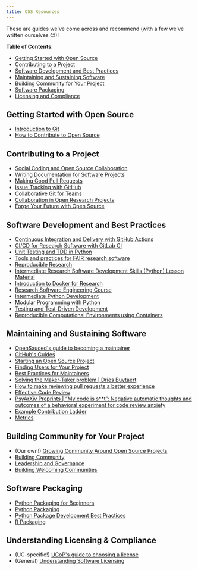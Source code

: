 ```yaml
---
title: OSS Resources
---
```


These are guides we've come across and recommend (with a few we've written ourselves 😊)!

**Table of Contents**:

- [Getting Started with Open Source](#getting-started-with-open-source)
- [Contributing to a Project](#contributing-to-a-project)
- [Software Development and Best Practices](#software-development-and-best-practices)
- [Maintaining and Sustaining Software](#maintaining-and-sustaining-software)
- [Building Community for Your Project](#building-community-for-your-project)
- [Software Packaging](#software-packaging)
- [Licensing and Compliance](#understanding-licensing--compliance)

## Getting Started with Open Source

- [Introduction to Git](https://coderefinery.github.io/git-intro/)
- [How to Contribute to Open Source](https://opensource.guide/how-to-contribute/)

## Contributing to a Project

- [Social Coding and Open Source Collaboration](https://coderefinery.github.io/social-coding/)
- [Writing Documentation for Software Projects](https://intersect-training.org/Documentation/)
- [Making Good Pull Requests](https://intersect-training.org/Making-Good-PRs/)
- [Issue Tracking with GitHub](https://intersect-training.org/Issue-Tracking/)
- [Collaborative Git for Teams](https://coderefinery.github.io/git-collaborative/)
- [Collaboration in Open Research Projects](https://book.the-turing-way.org/collaboration/collaboration)
- [Forge Your Future with Open Source](https://pragprog.com/titles/a-vbopens/forge-your-future-with-open-source/)

## Software Development and Best Practices

- [Continuous Integration and Delivery with GitHub Actions](https://intersect-training.org/CI-CD/)
- [CI/CD for Research Software with GitLab CI](https://hsf-training.github.io/hsf-training-cicd/)
- [Unit Testing and TDD in Python](https://intersect-training.org/testing-lesson/)
- [Tools and practices for FAIR research software](https://carpentries-incubator.github.io/fair-research-software/)
- [Reproducible Research](https://book.the-turing-way.org/reproducible-research/reproducible-research)
- [Intermediate Research Software Development Skills (Python) Lesson Material](https://carpentries-incubator.github.io/python-intermediate-development/)
- [Introduction to Docker for Research](https://hsf-training.github.io/hsf-training-docker/index.html)
- [Research Software Engineering Course](https://alan-turing-institute.github.io/rse-course/html/index.html)
- [Intermediate Python Development](https://carpentries-incubator.github.io/python-intermediate-development/)
- [Modular Programming with Python](https://coderefinery.github.io/modular-type-along/)
- [Testing and Test-Driven Development](https://coderefinery.github.io/testing/)
- [Reproducible Computational Environments using Containers](https://carpentries-incubator.github.io/docker-introduction/)

## Maintaining and Sustaining Software

- [OpenSauced's guide to becoming a maintainer](https://opensauced.pizza/learn/becoming-a-maintainer)
- [GitHub's Guides](https://opensource.guide/)
- [Starting an Open Source Project](https://opensource.guide/starting-a-project/)
- [Finding Users for Your Project](https://opensource.guide/finding-users/)
- [Best Practices for Maintainers](https://opensource.guide/best-practices/)
- [Solving the Maker-Taker problem | Dries Buytaert](https://dri.es/solving-the-maker-taker-problem)
- [How to make reviewing pull requests a better experience](https://opensource.net/simplify-pull-request-reviews/)
- [Effective Code Review](https://intersect-training.org/Code-Review/)
- [PsyArXiv Preprints | “My code is s\*\*t”: Negative automatic thoughts and outcomes of a behavioral experiment for code review anxiety](https://osf.io/preprints/psyarxiv/hz3et)
- [Example Contribution Ladder](https://github.com/withastro/.github/blob/main/GOVERNANCE.md)
- [Metrics](https://opensource.guide/metrics/)

## Building Community for Your Project

- (Our own!) [Growing Community Around Open Source Projects](./growing-community.md)
- [Building Community](https://opensource.guide/building-community/)
- [Leadership and Governance](https://opensource.guide/leadership-and-governance/)
- [Building Welcoming Communities](https://opensource.guide/building-community/)

## Software Packaging

- [Python Packaging for Beginners](https://intersect-training.org/packaging/)
- [Python Packaging](https://carpentries-incubator.github.io/python_packaging)
- [Python Package Development Best Practices](https://education.molssi.org/python-package-best-practices/)
- [R Packaging](https://carpentries-incubator.github.io/lesson-R-packaging/)

## Understanding Licensing & Compliance

- (UC-specific!) [UCoP's guide to choosing a license](https://security.ucop.edu/resources/open-source-software-licensing.html)
- (General) [Understanding Software Licensing](https://intersect-training.org/software-licensing/)
